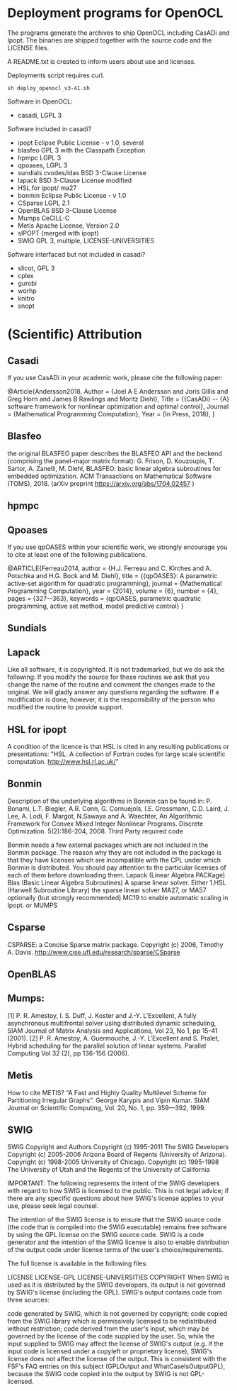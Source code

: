 # Deployment programs for OpenOCL

The programs generate the archives to ship OpenOCL including CasADi and Ipopt.
The binaries are shipped together with the source code and the LICENSE files.

A README.txt is created to inform users about use and licenses.


Deployments script requires curl.

```
sh deploy_openocl_v3-41.sh
```
Software in OpenOCL:

* casadi, LGPL 3

Software included in casadi?   

* ipopt Eclipse Public License - v 1.0, several
* blasfeo GPL 3 with the Classpath Exception
* hpmpc LGPL 3
* qpoases, LGPL 3
* sundials cvodes/idas BSD 3-Clause License
* lapack BSD 3-Clause License modified
* HSL for ipopt/ ma27 
* bonmin Eclipse Public License - v 1.0
* CSparse LGPL 2.1
* OpenBLAS BSD 3-Clause License
* Mumps CeCILL-C
* Metis Apache License, Version 2.0
* sIPOPT (merged with ipopt)
* SWIG GPL 3, multiple, LICENSE-UNIVERSITIES 

Software interfaced but not included in casadi?   

* slicot, GPL 3
* cplex
* gurobi 
* worhp 
* knitro
* snopt

# (Scientific) Attribution

## Casadi
If you use CasADi in your academic work, please cite the following paper:

@Article{Andersson2018,
  Author = {Joel A E Andersson and Joris Gillis and Greg Horn
            and James B Rawlings and Moritz Diehl},
  Title = {{CasADi} -- {A} software framework for nonlinear optimization
           and optimal control},
  Journal = {Mathematical Programming Computation},
  Year = {In Press, 2018},
}

## Blasfeo

the original BLASFEO paper describes the BLASFEO API and the beckend (comprising the panel-major matrix format): 
G. Frison, D. Kouzoupis, T. Sartor, A. Zanelli, M. Diehl, BLASFEO: basic linear algebra subroutines for embedded optimization. ACM Transactions on Mathematical Software (TOMS), 2018. 
(arXiv preprint https://arxiv.org/abs/1704.02457 )

## hpmpc

## Qpoases
If you use qpOASES within your scientific work, we strongly encourage you to cite at least one of the following publications.

@ARTICLE{Ferreau2014,
author = {H.J. Ferreau and C. Kirches and A. Potschka and H.G. Bock and M. Diehl},
title = {{qpOASES}: A parametric active-set algorithm for quadratic programming},
journal = {Mathematical Programming Computation},
year = {2014},
volume = {6},
number = {4},
pages = {327--363},
keywords = {qpOASES, parametric quadratic programming, active set method,
            model predictive control}
}

## Sundials

## Lapack
Like all software, it is copyrighted. It is not trademarked, but we do ask the following:
If you modify the source for these routines we ask that you change the name of the routine and comment the changes made to the original.
We will gladly answer any questions regarding the software. If a modification is done, however, it is the responsibility of the person who modified the routine to provide support.

## HSL for ipopt

A condition of the licence is that HSL is cited in any resulting publications or presentations: 
"HSL. A collection of Fortran codes for large scale scientific computation. http://www.hsl.rl.ac.uk/"

## Bonmin
Description of the underlying algorithms in Bonmin can be found in: P. Bonami, L.T. Biegler, A.R. Conn, G. Cornuejols, I.E. Grossmann, C.D. Laird, J. Lee, A. Lodi, F. Margot, N.Sawaya and A. Waechter, An Algorithmic Framework for Convex Mixed Integer Nonlinear Programs. Discrete Optimization. 5(2):186-204, 2008.
Third Party required code

Bonmin needs a few external packages which are not included in the Bonmin package. The reason why they are not included in the package is that they have licenses which are incompatible with the CPL under which Bonmin is distributed. You should pay attention to the particular licenses of each of them before downloading them.
Lapack (Linear Algebra PACKage)
Blas (Basic Linear Algebra Subroutines)
A sparse linear solver. Either 1.HSL (Harwell Subroutine Library)
the sparse linear solver MA27, or MA57
optionally (but strongly recommended) MC19 to enable automatic scaling in Ipopt.
or MUMPS

## Csparse

CSPARSE: a Concise Sparse matrix package.
Copyright (c) 2006, Timothy A. Davis.
http://www.cise.ufl.edu/research/sparse/CSparse

## OpenBLAS

## Mumps:
[1] P. R. Amestoy, I. S. Duff, J. Koster and J.-Y. L'Excellent, A fully asynchronous multifrontal solver using distributed dynamic scheduling, SIAM Journal of Matrix Analysis and Applications, Vol 23, No 1, pp 15-41 (2001).
[2] P. R. Amestoy, A. Guermouche, J.-Y. L'Excellent and S. Pralet, Hybrid scheduling for the parallel solution of linear systems. Parallel Computing Vol 32 (2), pp 136-156 (2006).

## Metis

How to cite METIS?
“A Fast and Highly Quality Multilevel Scheme for Partitioning Irregular Graphs”. George Karypis and Vipin Kumar. SIAM Journal on Scientific Computing, Vol. 20, No. 1, pp. 359—392, 1999.

## SWIG

SWIG Copyright and Authors
Copyright (c) 1995-2011 The SWIG Developers
Copyright (c) 2005-2006 Arizona Board of Regents (University of Arizona).
Copyright (c) 1998-2005 University of Chicago.
Copyright (c) 1995-1998 The University of Utah and the Regents of the University of California

IMPORTANT: The following represents the intent of the SWIG developers with regard to how SWIG is licensed to the public. This is not legal advice; if there are any specific questions about how SWIG's license applies to your use, please seek legal counsel.

The intention of the SWIG license is to ensure that the SWIG source code (the code that is compiled into the SWIG executable) remains free software by using the GPL license on the SWIG source code. SWIG is a code generator and the intention of the SWIG license is also to enable distribution of the output code under license terms of the user's choice/requirements.

The full license is available in the following files:

LICENSE
LICENSE-GPL
LICENSE-UNIVERSITIES
COPYRIGHT
When SWIG is used as it is distributed by the SWIG developers, its output is not governed by SWIG's license (including the GPL). SWIG's output contains code from three sources:

code generated by SWIG, which is not governed by copyright;
code copied from the SWIG library which is permissively licensed to be redistributed without restriction;
code derived from the user's input, which may be governed by the license of the code supplied by the user.
So, while the input supplied to SWIG may affect the license of SWIG's output (e.g. if the input code is licensed under a copyleft or proprietary license), SWIG's license does not affect the license of the output. This is consistent with the FSF's FAQ entries on this subject (GPLOutput and WhatCaseIsOutputGPL), because the SWIG code copied into the output by SWIG is not GPL-licensed.


